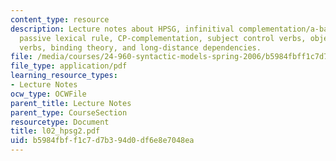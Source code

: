 ```yaml
---
content_type: resource
description: Lecture notes about HPSG, infinitival complementation/a-bar dependencies,
  passive lexical rule, CP-complementation, subject control verbs, object control
  verbs, binding theory, and long-distance dependencies.
file: /media/courses/24-960-syntactic-models-spring-2006/b5984fbff1c7d7b394d0df6e8e7048ea_l02_hpsg2.pdf
file_type: application/pdf
learning_resource_types:
- Lecture Notes
ocw_type: OCWFile
parent_title: Lecture Notes
parent_type: CourseSection
resourcetype: Document
title: l02_hpsg2.pdf
uid: b5984fbf-f1c7-d7b3-94d0-df6e8e7048ea
---
```

